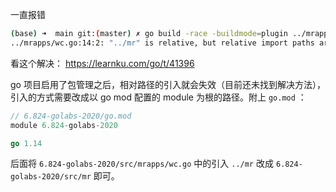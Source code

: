 一直报错
```bash
(base) ➜  main git:(master) ✗ go build -race -buildmode=plugin ../mrapps/wc.go
../mrapps/wc.go:14:2: "../mr" is relative, but relative import paths are not supported in module mode
```

看这个解决：
https://learnku.com/go/t/41396

go 项目启用了包管理之后，相对路径的引入就会失效（目前还未找到解决方法），引入的方式需要改成以 go mod 配置的 module 为根的路径。附上 `go.mod` ：

```go
// 6.824-golabs-2020/go.mod
module 6.824-golabs-2020

go 1.14
```

后面将 `6.824-golabs-2020/src/mrapps/wc.go` 中的引入 `../mr` 改成 `6.824-golabs-2020/src/mr` 即可。
